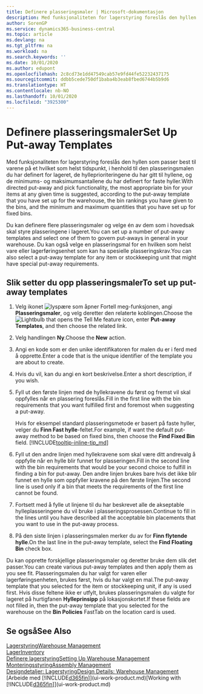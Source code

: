 ```yaml
---
title: Definere plasseringsmaler | Microsoft-dokumentasjon
description: Med funksjonaliteten for lagerstyring foreslås den hyllen som passer best til varene på et hvilket som helst tidspunkt, i henhold til den plasseringsmalen du har definert for lageret, de hylleprioriteringene du har gitt til hyllene, og de minimums- og maksimumsantallene du har definert for faste hyller.
author: SorenGP
ms.service: dynamics365-business-central
ms.topic: article
ms.devlang: na
ms.tgt_pltfrm: na
ms.workload: na
ms.search.keywords: ''
ms.date: 10/01/2020
ms.author: edupont
ms.openlocfilehash: 2c8cd73e1dd47549cab57e9fd44fe52232437175
ms.sourcegitcommit: ddbb5cede750df1baba4b3eab8fbed6744b5b9d6
ms.translationtype: HT
ms.contentlocale: nb-NO
ms.lasthandoff: 10/01/2020
ms.locfileid: "3925300"
---
```

# <a name="set-up-put-away-templates"></a><span data-ttu-id="e18d7-103">Definere plasseringsmaler</span><span class="sxs-lookup"><span data-stu-id="e18d7-103">Set Up Put-away Templates</span></span>

<span data-ttu-id="e18d7-104">Med funksjonaliteten for lagerstyring foreslås den hyllen som passer best til varene på et hvilket som helst tidspunkt, i henhold til den plasseringsmalen du har definert for lageret, de hylleprioriteringene du har gitt til hyllene, og de minimums- og maksimumsantallene du har definert for faste hyller.</span><span class="sxs-lookup"><span data-stu-id="e18d7-104">With directed put-away and pick functionality, the most appropriate bin for your items at any given time is suggested, according to the put-away template that you have set up for the warehouse, the bin rankings you have given to the bins, and the minimum and maximum quantities that you have set up for fixed bins.</span></span>  

<span data-ttu-id="e18d7-105">Du kan definere flere plasseringsmaler og velge én av dem som i hovedsak skal styre plasseringene i lageret.</span><span class="sxs-lookup"><span data-stu-id="e18d7-105">You can set up a number of put-away templates and select one of them to govern put-aways in general in your warehouse.</span></span> <span data-ttu-id="e18d7-106">Du kan også velge en plasseringsmal for en hvilken som helst vare eller lagerføringsenhet som kan ha spesielle plasseringskrav.</span><span class="sxs-lookup"><span data-stu-id="e18d7-106">You can also select a put-away template for any item or stockkeeping unit that might have special put-away requirements.</span></span>  

## <a name="to-set-up-put-away-templates"></a><span data-ttu-id="e18d7-107">Slik setter du opp plasseringsmaler</span><span class="sxs-lookup"><span data-stu-id="e18d7-107">To set up put-away templates</span></span>

1. <span data-ttu-id="e18d7-108">Velg ikonet ![lyspære som åpner Fortell meg-funksjonen](media/ui-search/search_small.png "Fortell hva du vil gjøre"), angi **Plasseringsmaler**, og velg deretter den relaterte koblingen.</span><span class="sxs-lookup"><span data-stu-id="e18d7-108">Choose the ![Lightbulb that opens the Tell Me feature](media/ui-search/search_small.png "Tell me what you want to do") icon, enter **Put-away Templates**, and then choose the related link.</span></span>  
2. <span data-ttu-id="e18d7-109">Velg handlingen **Ny**.</span><span class="sxs-lookup"><span data-stu-id="e18d7-109">Choose the **New** action.</span></span>  
3. <span data-ttu-id="e18d7-110">Angi en kode som er den unike identifikatoren for malen du er i ferd med å opprette.</span><span class="sxs-lookup"><span data-stu-id="e18d7-110">Enter a code that is the unique identifier of the template you are about to create.</span></span>  
4. <span data-ttu-id="e18d7-111">Hvis du vil, kan du angi en kort beskrivelse.</span><span class="sxs-lookup"><span data-stu-id="e18d7-111">Enter a short description, if you wish.</span></span>  
5. <span data-ttu-id="e18d7-112">Fyll ut den første linjen med de hyllekravene du først og fremst vil skal oppfylles når en plassering foreslås.</span><span class="sxs-lookup"><span data-stu-id="e18d7-112">Fill in the first line with the bin requirements that you want fulfilled first and foremost when suggesting a put-away.</span></span>

    <span data-ttu-id="e18d7-113">Hvis for eksempel standard plasseringsmetode er basert på faste hyller, velger du **Finn Fast hylle**-feltet.</span><span class="sxs-lookup"><span data-stu-id="e18d7-113">For example, if want the default put-away method to be based on fixed bins, then choose the **Find Fixed Bin** field.</span></span> [!INCLUDE[tooltip-inline-tip_md](includes/tooltip-inline-tip_md.md)]  
6. <span data-ttu-id="e18d7-114">Fyll ut den andre linjen med hyllekravene som skal være ditt andrevalg å oppfylle når en hylle blir funnet for plasseringen.</span><span class="sxs-lookup"><span data-stu-id="e18d7-114">Fill in the second line with the bin requirements that would be your second choice to fulfill in finding a bin for put-away.</span></span> <span data-ttu-id="e18d7-115">Den andre linjen brukes bare hvis det ikke blir funnet en hylle som oppfyller kravene på den første linjen.</span><span class="sxs-lookup"><span data-stu-id="e18d7-115">The second line is used only if a bin that meets the requirements of the first line cannot be found.</span></span>  
7. <span data-ttu-id="e18d7-116">Fortsett med å fylle ut linjene til du har beskrevet alle de akseptable hylleplasseringene du vil bruke i plasseringsprosessen.</span><span class="sxs-lookup"><span data-stu-id="e18d7-116">Continue to fill in the lines until you have described all the acceptable bin placements that you want to use in the put-away process.</span></span>  
8. <span data-ttu-id="e18d7-117">På den siste linjen i plasseringsmalen merker du av for **Finn flytende hylle**.</span><span class="sxs-lookup"><span data-stu-id="e18d7-117">On the last line in the put-away template, select the **Find Floating Bin** check box.</span></span>  

<span data-ttu-id="e18d7-118">Du kan opprette forskjellige plasseringsmaler og deretter bruke dem slik det passer.</span><span class="sxs-lookup"><span data-stu-id="e18d7-118">You can create various put-away templates and then apply them as you see fit.</span></span> <span data-ttu-id="e18d7-119">Plasseringsmalen du har valgt for varen eller lagerføringsenheten, brukes først, hvis du har valgt en mal.</span><span class="sxs-lookup"><span data-stu-id="e18d7-119">The put-away template that you selected for the item or stockkeeping unit, if any is used first.</span></span> <span data-ttu-id="e18d7-120">Hvis disse feltene ikke er utfylt, brukes plasseringsmalen du valgte for lageret på hurtigfanen **Hylleprinsipp** på lokasjonskortet.</span><span class="sxs-lookup"><span data-stu-id="e18d7-120">If these fields are not filled in, then the put-away template that you selected for the warehouse on the **Bin Policies** FastTab on the location card is used.</span></span>  

## <a name="see-also"></a><span data-ttu-id="e18d7-121">Se også</span><span class="sxs-lookup"><span data-stu-id="e18d7-121">See Also</span></span>

[<span data-ttu-id="e18d7-122">Lagerstyring</span><span class="sxs-lookup"><span data-stu-id="e18d7-122">Warehouse Management</span></span>](warehouse-manage-warehouse.md)  
[<span data-ttu-id="e18d7-123">Lager</span><span class="sxs-lookup"><span data-stu-id="e18d7-123">Inventory</span></span>](inventory-manage-inventory.md)  
[<span data-ttu-id="e18d7-124">Definere lagerstyring</span><span class="sxs-lookup"><span data-stu-id="e18d7-124">Setting Up Warehouse Management</span></span>](warehouse-setup-warehouse.md)  
[<span data-ttu-id="e18d7-125">Monteringsstyring</span><span class="sxs-lookup"><span data-stu-id="e18d7-125">Assembly Management</span></span>](assembly-assemble-items.md)  
[<span data-ttu-id="e18d7-126">Designdetaljer: Lagerstyring</span><span class="sxs-lookup"><span data-stu-id="e18d7-126">Design Details: Warehouse Management</span></span>](design-details-warehouse-management.md)  
<span data-ttu-id="e18d7-127">[Arbeide med [!INCLUDE[d365fin](includes/d365fin_md.md)]](ui-work-product.md)</span><span class="sxs-lookup"><span data-stu-id="e18d7-127">[Working with [!INCLUDE[d365fin](includes/d365fin_md.md)]](ui-work-product.md)</span></span>  
